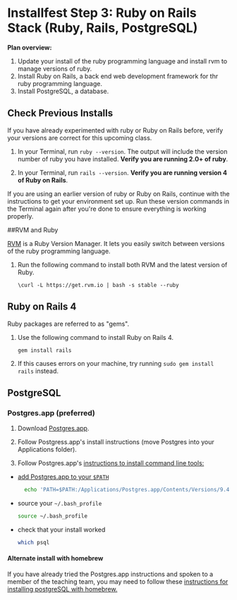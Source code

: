 # Installfest Step 3: Ruby on Rails Stack (Ruby, Rails, PostgreSQL)

**Plan overview:**

1. Update your install of the ruby programming language and install rvm to manage versions of ruby.
2. Install Ruby on Rails, a back end web development framework for thr ruby programming language.
3. Install PostgreSQL, a database.

## Check Previous Installs

If you have already experimented with ruby or Ruby on Rails before, verify your versions are correct for this upcoming class.

1. In your Terminal, run `ruby --version`.  The output will include the version number of ruby you have installed. **Verify you are running 2.0+ of ruby**.

1. In your Terminal, run `rails --version`. **Verify you are running version 4 of Ruby on Rails**.


If you are using an earlier version of ruby or Ruby on Rails, continue with the instructions to get your environment set up. Run these version commands in the Terminal again after you're done to ensure everything is working properly.


##RVM and Ruby

<a href="http://www.rvm.io" target="_blank">RVM</a> is a Ruby Version Manager. It lets you easily switch between versions of the ruby programming language.

1. Run the following command to install both RVM and the latest version of Ruby.

    ```
    \curl -L https://get.rvm.io | bash -s stable --ruby
    ```

## Ruby on Rails 4

Ruby packages are referred to as "gems".  

1. Use the following command to install Ruby on Rails 4.
    
    ```
    gem install rails
    ```

1. If this causes errors on your machine, try running `sudo gem install rails` instead.


## PostgreSQL  

### Postgres.app (preferred)

1. Download <a href="http://postgresapp.com/" target="_blank">Postgres.app</a>.

2. Follow Postgress.app's install instructions (move Postgres into your Applications folder).
    
3. Follow Postgres.app's <a href="http://postgresapp.com/documentation/cli-tools.html" target="_blank">instructions to install command line tools: 
  * add Postgres.app to your `$PATH`

      ```bash
        echo 'PATH=$PATH:/Applications/Postgres.app/Contents/Versions/9.4/bin' >> ~/.bash_profile
      ```
  * source your `~/.bash_profile`

      ```bash
      source ~/.bash_profile
      ```
  * check that your install worked
    
      ```bash
      which psql
      ```



#### Alternate install with homebrew

If you have already tried the Postgres.app instructions and spoken to a member of the teaching team, you may need to follow these <a href="http://exponential.io/blog/2015/02/21/install-postgresql-on-mac-os-x-via-brew/" target="_blank">instructions for installing postgreSQL with homebrew.</a>



